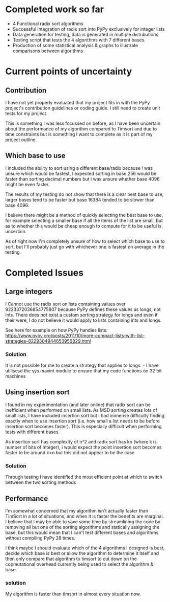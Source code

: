# Completed work so far
- 4 Functional radix sort algorithms
- Successful integration of radix sort into PyPy exclusively for integer lists
- Data generation for testing, data is generated in multiple distributions
- Testing script that tests the 4 algorithms with 7 different bases.
- Production of some statistical analysis & graphs to illustrate comparisons between algorithms

# Current points of uncertainty
## Contribution
I have not yet properly evaluated that my project fits in with the PyPy project's contribution guidelines or coding guide. I still need to create unit tests for my project.

This is something I was less focussed on before, as I have been uncertain about the performance of my algorithm compared to Timsort and due to time constraints but is something I want to complete as it is part of my project outline.

## Which base to use
I included the ability to sort using a different base/radix because I was unsure which would be fastest, I expected sorting in base 256 would be faster than sorting decimal numbers but i was unsure whether base 4096 might be even faster.

The results of my testing do not show that there is a clear best base to use, larger bases tend to be faster but base 16384 tended to be slower than base 4096. 

I believe there might be a method of quickly selecting the best base to use, for example selecting a smaller base if all the items of the list are small, but as to whether this would be cheap enough to compute for it to be useful is uncertain.

As of right now I'm completely unsure of how to select which base to use to sort, but I'll probably just go with whichever one is fastest on average in the testing.

# Completed Issues

## Large integers
I Cannot use the radix sort on lists containing values over 9223372036854775807 because PyPy defines these values as longs, not ints. There does not exist a custom sorting strategy for longs and even if their were, I do not believe it would apply to lists containing ints and longs.

See here for example on how PyPy handles lists: https://www.pypy.org/posts/2011/10/more-compact-lists-with-list-strategies-8229304944653956829.html
### Solution
It is not possible for me to create a strategy that applies to longs. - I have utilisesd the sys.maxint module to ensure that my code functions on 32 bit machines


## Using insertion sort
I found in my experimentation (and later online) that radix sort can be inefficient when performed on small lists. As MSD sorting creates lots of small lists, I have included insertion sort but I had immense difficulty finding exactly when to use insertion sort (i.e. how small a list needs to be before insertion sort becomes faster). This is especially difficult when performing tests with different bases.

As insertion sort has complexity of n^2 and radix sort has kn (where k is number of bits of integer), i would expect the point insertion sort becomes faster to be around k>n but this did not appear to be the case
 ### Solution
 Through testing I have identified the most efficient point at which to switch between the two sorting methods



## Performance
I'm somewhat concerned that my algorithm isn't actually faster than TimSort in a lot of situations, and when it is faster the benefits are marginal.
I believe that I may be able to save some time by streamlining the code by removing all but one of the sorting algorithms and statically assigning the base, but this would mean that I can't test different bases and algorithms without compiling PyPy 28 times.

I think maybe I should evaluate which of the 4 algorithms I designed is best, decide which base is best or allow the algorithm to determine it itself and then only compare that algorithm to timsort to cut down on the copmutational overhead currently being used to select the algorithm & base.
### solution
My algorithm is faster than timsort in almost every situation now.


